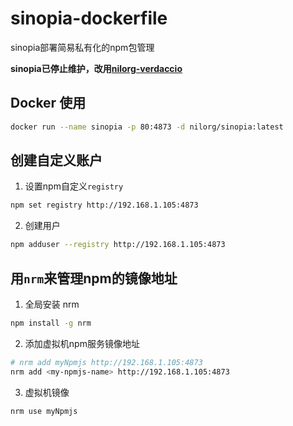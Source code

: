 # sinopia-dockerfile
sinopia部署简易私有化的npm包管理

**sinopia已停止维护，改用[nilorg-verdaccio](https://github.com/nilorg/verdaccio-dockerfile)**

## Docker 使用

```bash
docker run --name sinopia -p 80:4873 -d nilorg/sinopia:latest
```

## 创建自定义账户
1. 设置npm自定义`registry`
```bash
npm set registry http://192.168.1.105:4873
```
2. 创建用户
```bash
npm adduser --registry http://192.168.1.105:4873
```

## 用`nrm`来管理npm的镜像地址

1. 全局安装 nrm
```bash
npm install -g nrm
```
2. 添加虚拟机npm服务镜像地址
```bash
# nrm add myNpmjs http://192.168.1.105:4873
nrm add <my-npmjs-name> http://192.168.1.105:4873
```
3. 虚拟机镜像
```bash
nrm use myNpmjs
```